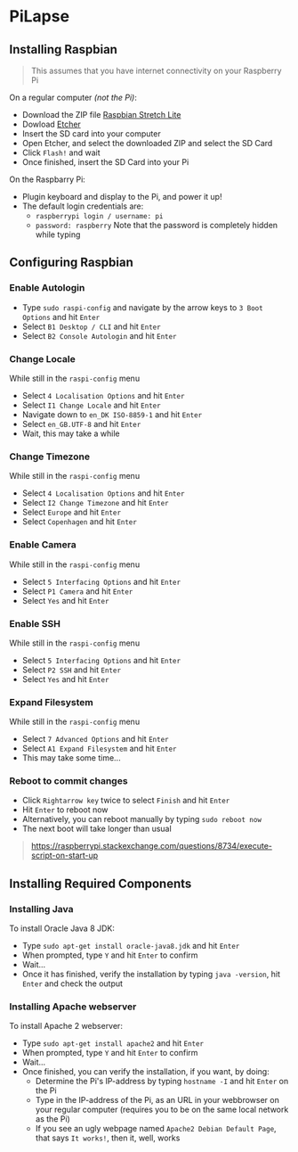 # PiLapse

## Installing Raspbian

> This assumes that you have internet connectivity on your Raspberry Pi

On a regular computer _(not the Pi)_:
 + Download the ZIP file [Raspbian Stretch Lite](https://www.raspberrypi.org/downloads/raspbian/)
 + Dowload [Etcher](https://etcher.io/)
 + Insert the SD card into your computer
 + Open Etcher, and select the downloaded ZIP and select the SD Card
 + Click `Flash!` and wait
 + Once finished, insert the SD Card into your Pi
 
On the Raspbarry Pi:
 + Plugin keyboard and display to the Pi, and power it up!
 + The default login credentials are: 
     + `raspberrypi login / username: pi`
     + `password: raspberry` Note that the password is completely hidden while typing
 
 
## Configuring Raspbian
### Enable Autologin
 + Type `sudo raspi-config` and navigate by the arrow keys to `3 Boot Options` and hit `Enter`
 + Select `B1 Desktop / CLI` and hit `Enter`
 + Select `B2 Console Autologin` and hit `Enter`
 
### Change Locale
While still in the `raspi-config` menu
 + Select `4 Localisation Options` and hit `Enter`
 + Select `I1 Change Locale` and hit `Enter`
 + Navigate down to `en_DK ISO-8859-1` and hit `Enter`
 + Select `en_GB.UTF-8` and hit `Enter`
 + Wait, this may take a while
 
### Change Timezone
While still in the `raspi-config` menu
 + Select `4 Localisation Options` and hit `Enter`
 + Select `I2 Change Timezone` and hit `Enter`
 + Select `Europe` and hit `Enter`
 + Select `Copenhagen` and hit `Enter`
 
### Enable Camera
While still in the `raspi-config` menu
 + Select `5 Interfacing Options` and hit `Enter`
 + Select `P1 Camera` and hit `Enter`
 + Select `Yes` and hit `Enter`
 
### Enable SSH
While still in the `raspi-config` menu
 + Select `5 Interfacing Options` and hit `Enter`
 + Select `P2 SSH` and hit `Enter`
 + Select `Yes` and hit `Enter`
 
### Expand Filesystem
While still in the `raspi-config` menu
 + Select `7 Advanced Options` and hit `Enter`
 + Select `A1 Expand Filesystem` and hit `Enter`
 + This may take some time...
 
### Reboot to commit changes
 + Click `Rightarrow key` twice to select `Finish` and hit `Enter`
 + Hit `Enter` to reboot now
 + Alternatively, you can reboot manually by typing `sudo reboot now`
 + The next boot will take longer than usual
 
> https://raspberrypi.stackexchange.com/questions/8734/execute-script-on-start-up


## Installing Required Components

### Installing Java
To install Oracle Java 8 JDK:
 + Type `sudo apt-get install oracle-java8.jdk` and hit `Enter`
 + When prompted, type `Y` and hit `Enter` to confirm
 + Wait...
 + Once it has finished, verify the installation by typing `java -version`, hit `Enter` and check the output
 
### Installing Apache webserver
To install Apache 2 webserver:
 + Type `sudo apt-get install apache2` and hit `Enter`
 + When prompted, type `Y` and hit `Enter` to confirm
 + Wait...
 + Once finished, you can verify the installation, if you want, by doing:
     + Determine the Pi's IP-address by typing `hostname -I` and hit `Enter` on the Pi
     + Type in the IP-address of the Pi, as an URL in your webbrowser on your regular computer (requires you to be on the same local network as the Pi)
     + If you see an ugly webpage named `Apache2 Debian Default Page`, that says `It works!`, then it, well, works

